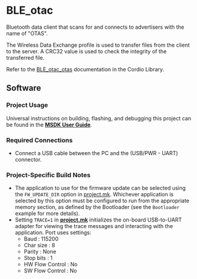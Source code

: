 # BLE_otac

Bluetooth data client that scans for and connects to advertisers with the name of "OTAS".

The Wireless Data Exchange profile is used to transfer files from the client to the server. 
A CRC32 value is used to check the integrity of the transferred file.

Refer to the [BLE_otac_otas](../../../Libraries/Cordio/docs/Applications/BLE_otac_otas.md) documentation in the Cordio Library.

## Software

### Project Usage

Universal instructions on building, flashing, and debugging this project can be found in the **[MSDK User Guide](https://analogdevicesinc.github.io/msdk/USERGUIDE/)**.

### Required Connections
* Connect a USB cable between the PC and the (USB/PWR - UART) connector.

### Project-Specific Build Notes
* The application to use for the firmware update can be selected using the `FW_UPDATE_DIR` option in [project.mk](project.mk).  Whichever application is selected by this option must be configured to run from the appropriate memory section, as defined by the Bootloader (see the `Bootloader` example for more details).
* Setting `TRACE=1` in [**project.mk**](project.mk) initializes the on-board USB-to-UART adapter for
viewing the trace messages and interacting with the application. Port uses settings:
    - Baud            : 115200  
    - Char size       : 8  
    - Parity          : None  
    - Stop bits       : 1  
    - HW Flow Control : No  
    - SW Flow Control : No  
